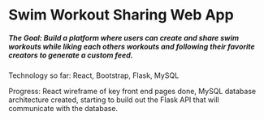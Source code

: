 # Swim Workout Sharing Web App

##### The Goal: Build a platform where users can create and share swim workouts while liking each others workouts and following their favorite creators to generate a custom feed.

Technology so far: React, Bootstrap, Flask, MySQL

Progress: React wireframe of key front end pages done, MySQL database architecture created, starting to build out the Flask API that will communicate with the database.
